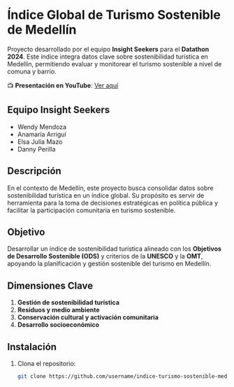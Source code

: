 # Índice Global de Turismo Sostenible de Medellín

Proyecto desarrollado por el equipo **Insight Seekers** para el **Datathon 2024**. Este índice integra datos clave sobre sostenibilidad turística en Medellín, permitiendo evaluar y monitorear el turismo sostenible a nivel de comuna y barrio.

📺 **Presentación en YouTube**: [Ver aquí](https://www.youtube.com/watch?v=G5OHjp9sVrE)

## Equipo Insight Seekers
- Wendy Mendoza
- Anamaría Arriguí
- Elsa Julia Mazo
- Danny Perilla

## Descripción
En el contexto de Medellín, este proyecto busca consolidar datos sobre sostenibilidad turística en un índice global. Su propósito es servir de herramienta para la toma de decisiones estratégicas en política pública y facilitar la participación comunitaria en turismo sostenible.

## Objetivo
Desarrollar un índice de sostenibilidad turística alineado con los **Objetivos de Desarrollo Sostenible (ODS)** y criterios de la **UNESCO** y la **OMT**, apoyando la planificación y gestión sostenible del turismo en Medellín.

## Dimensiones Clave
1. **Gestión de sostenibilidad turística**
2. **Residuos y medio ambiente**
3. **Conservación cultural y activación comunitaria**
4. **Desarrollo socioeconómico**

## Instalación
1. Clona el repositorio:
   ```bash
   git clone https://github.com/username/indice-turismo-sostenible-medellin.git
